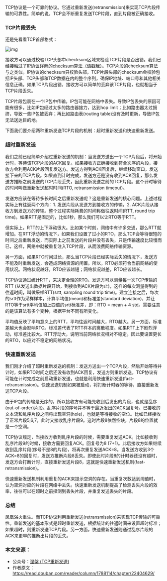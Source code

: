 TCP协议是一个可靠的协议。它通过重新发送(retransmission)来实现TCP片段传输的可靠性。简单的说，TCP会不断重复发送TCP片段，直到片段被正确接收。

### TCP片段丢失

还是先看看TCP首部格式：

![img](http://mmbiz.qpic.cn/mmbiz_png/FWANMMXDrgLREgKpACV5heeKPaNic5ueiaqWR6hCGPXKTY9bT80w1ibc4gnQ4SbKd4HQP9lV1DEw0r3364iaL2fzzQ/640?wx_fmt=png&tp=webp&wxfrom=5&wx_lazy=1)

接收方可以通过校验TCP头部中checksum区域来检验TCP片段是否出错。我们已经接触过了[IP协议详解的checksum算法（请戳我）](http://mp.weixin.qq.com/s?__biz=MzIwNTc4NTEwOQ==&mid=2247483832&idx=1&sn=284e7411601b53c0c90f2c0b2907f272&chksm=972ad0c2a05d59d428e5da16f7f11c2c369349bd2eb58793bb64d5dca4352922aa042639ecc8&mpshare=1&scene=21&srcid=0914XjO4nIEYeylQwKCiu9Uo#wechat_redirect)。TCP片段的checksum算法与之类似。IP协议的checksum只校验头部，TCP片段头部的checksum会校验包括IP头部、TCP头部和TCP数据在内的整个序列，确保IP地址、端口号和其他相关信息正确。如果TCP片段出错，接收方可以简单的丢弃该TCP片段，也就相当于TCP片段丢失。

TCP片段包裹在一个IP包中传输。IP包可能在网络中丢失。导致IP包丢失的原因可能有很多，比如IP包经过太多的路由器接力，达到hop limit；比如路由器太过拥挤，导致一些IP包被丢弃；再比如路由表(routing table)没有及时更新，导致IP包无法送达目的地。

下面我们要介绍两种重新发送TCP片段的机制：超时重新发送和快速重新发送。 

### 超时重新发送

我们之前已经简单介绍过重新发送的机制：当发送方送出一个TCP片段后，将开始计时，等待该TCP片段的ACK回复。如果接收方正确接收到符合次序的片段，接收方会利用ACK片段回复发送方。发送方得到ACK回复后，继续移动窗口，发送接下来的TCP片段。如果直到计时完成，发送方还是没有收到ACK回复，那么发送方推断之前发送的TCP片段丢失，因此重新发送之前的TCP片段。这个计时等待的时间叫做重新发送超时时间(RTO, retransmission timeout)。

发送方应该在等待多长时间之后重新发送呢？这是重新发送的核心问题。上述过程实际上有往返两个方向：1. 发送片段从发送方到接收方的传输，2. ACK片段从接收方到发送方的传输。整个过程实际耗费的时间称做往返时间(RTT, round trip time)。如果RTT是固定的，比如1秒，那么我们可以让RTO等于RTT。

但实际上，RTT的上下浮动很大。比如某个时刻，网络中有许多交通，那么RTT就增加。在RTT浮动的情况下，如果我们设置了过小的RTO，那么TCP会等待很短的时间之后重新发送，而实际上之前发送的片段并没有丢失，只是传输速度比较慢而已，这样，网络中就被重复注入TCP片段，从而浪费网络传输资源。

另一方面，如果RTO时间过长，那么当TCP片段已经实际丢失的情况下，发送方不能及时重新发送，会造成网络资源的闲置。所以，RTO必须符合当前网络的使用状况。网络状况越好，RTO应该越短；网络状况越差，RTO应该越长。

TCP协议通过统计RTT，来决定合理的RTO。发送方可以测量每一次TCP传输的RTT (从发送出数据片段开始，到接收到ACK片段为止)，这样的每次测量得到的往返时间，叫做采样RTT(srtt, sampling round trip time)。建立连接之后，每次的srtt作为采样样本，计算平均值(mean)和标准差(standard deviation)，并让RTO等于srtt平均值加上四倍的srtt标准差，即：RTO = mean + 4 std。需要注意的是该算法有多个变种，根据平台不同有所变化。

平均值反映了平均意义上的RTT，平均往返时间越大，RTO越大。另一方面，标准差越大也会影响RTO。标准差代表了RTT样本的离散程度。如果RTT上下剧烈浮动，标准差比较大。RTT浮动大，说明当前网络状况相对不稳定。因此要设置更长的RTO，以应对不稳定的网络状况。

### 快速重新发送

我们刚才介绍了超时重新发送的机制：发送方送出一个TCP片段，然后开始等待并计时，如果RTO时间之后还没有收到ACK回复，发送方则重新发送。TCP协议有可能在计时完成之前启动重新发送，也就是利用快速重新发送(fast-retransmission)。快速发送机制如果被启动，将打断计时器的等待，直接重新发送TCP片段。

由于IP包的传输是无序的，所以接收方有可能先收到后发出的片段，也就是乱序(out-of-order)片段。乱序片段的序号并不等于最近发出的ACK回复号。已接收的文本流和乱序片段之间将出现空洞(hole)，也就是等待接收的空位。比如已经接收了正常片段5,6,7，此时又接收乱序片段9。这时片段8依然空缺，片段8的位置就是一个空洞。

TCP协议规定，当接收方收到乱序片段的时候，需要重复发送ACK。比如接收到乱序片段9的时候，接收方需要回复ACK。回复号为8 (7+1)。此后接收方如果继续收到乱序片段(序号不是8的片段)，将再次重复发送ACK=8。当发送方收到3个ACK=8的回复时，发送方推断片段8丢失。即使此时片段8的计时器还没有超时，发送方会打断计时，直接重新发送片段8，这就是快速重新发送机制(fast-retransmission)。

快速重新发送机制利用重复的ACK来提示空洞的存在。当重复次数达到阈值时，认为空洞对应的片段在网络中丢失。快速重新发送机制提高了检测丢失片段的效率，往往可以在超时之前探测到丢失片段，并重复发送丢失的片段。

### 总结

凤凰浴火重生。而TCP协议利用重新发送(retransmission)来实现TCP传输的可靠性。重新发送的基本形式是超时重新发送，根据统计的往返时间来设置超时标准；如果超时，则重新发送TCP片段。另一方面，快速重新发送则通过乱序片段的ACK来更早的推断出片段的丢失。



### 本文来源：

- 公众号：[涅槃 (TCP重新发送)](https://mp.weixin.qq.com/s?__biz=MzIwNTc4NTEwOQ==&mid=2247483899&idx=1&sn=6161ad3586512489a40383f3ad88eb25&chksm=972ad081a05d59977ebb36a2f149164f08be99f04806276463e540925116c96a78a2cab76dee&mpshare=1&scene=21&srcid=100745bAVg6hTiWfmo977Ak7#wechat_redirect)
- 作者原文：https://read.douban.com/reader/column/1788114/chapter/22404629/